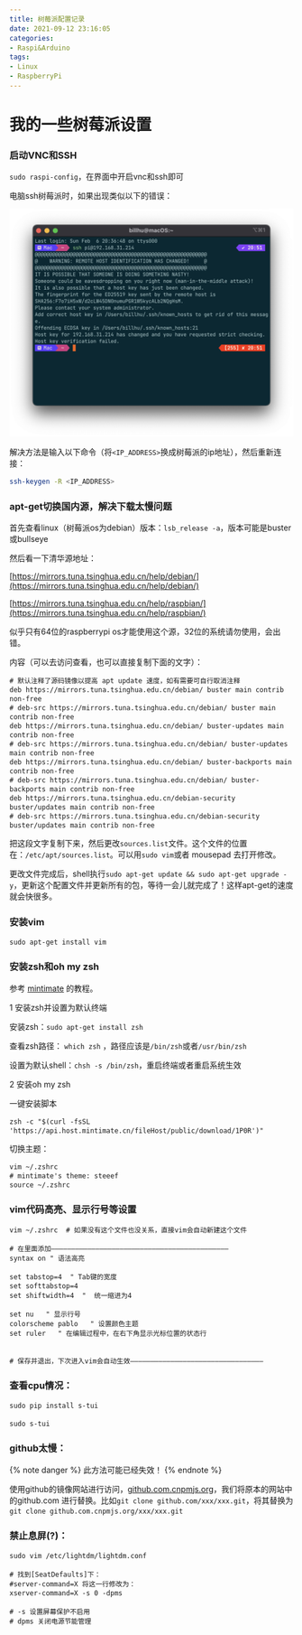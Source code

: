 ```yaml
---
title: 树莓派配置记录
date: 2021-09-12 23:16:05
categories: 
- Raspi&Arduino
tags: 
- Linux
- RaspberryPi
---
```


# 我的一些树莓派设置


### 启动VNC和SSH

`sudo raspi-config`，在界面中开启vnc和ssh即可

*<!-- more -->*

电脑ssh树莓派时，如果出现类似以下的错误：

![](02_raspi_config/ssh_host_changed.png)

解决方法是输入以下命令（将`<IP_ADDRESS>`换成树莓派的ip地址），然后重新连接：

```sh
ssh-keygen -R <IP_ADDRESS>
```

###  apt-get切换国内源，解决下载太慢问题

首先查看linux（树莓派os为debian）版本：`lsb_release -a`，版本可能是buster或bullseye

然后看一下清华源地址：

 [https://mirrors.tuna.tsinghua.edu.cn/help/debian/](https://mirrors.tuna.tsinghua.edu.cn/help/debian/)

[https://mirrors.tuna.tsinghua.edu.cn/help/raspbian/](https://mirrors.tuna.tsinghua.edu.cn/help/raspbian/)

<div class="note note-warning"><p>似乎只有64位的raspberrypi os才能使用这个源，32位的系统请勿使用，会出错。</p></div>

内容（可以去访问查看，也可以直接复制下面的文字）：

```shell
# 默认注释了源码镜像以提高 apt update 速度，如有需要可自行取消注释
deb https://mirrors.tuna.tsinghua.edu.cn/debian/ buster main contrib non-free
# deb-src https://mirrors.tuna.tsinghua.edu.cn/debian/ buster main contrib non-free
deb https://mirrors.tuna.tsinghua.edu.cn/debian/ buster-updates main contrib non-free
# deb-src https://mirrors.tuna.tsinghua.edu.cn/debian/ buster-updates main contrib non-free
deb https://mirrors.tuna.tsinghua.edu.cn/debian/ buster-backports main contrib non-free
# deb-src https://mirrors.tuna.tsinghua.edu.cn/debian/ buster-backports main contrib non-free
deb https://mirrors.tuna.tsinghua.edu.cn/debian-security buster/updates main contrib non-free
# deb-src https://mirrors.tuna.tsinghua.edu.cn/debian-security buster/updates main contrib non-free
```

把这段文字复制下来，然后更改`sources.list`文件。这个文件的位置在：`/etc/apt/sources.list`。可以用`sudo vim`或者 mousepad 去打开修改。

更改文件完成后，shell执行`sudo apt-get update && sudo apt-get upgrade -y`，更新这个配置文件并更新所有的包，等待一会儿就完成了！这样apt-get的速度就会快很多。



### 安装vim

```shell
sudo apt-get install vim 
```



### 安装zsh和oh my zsh

参考 [mintimate](https://mintimate.cn) 的教程。

1 安装zsh并设置为默认终端

安装zsh：`sudo apt-get install zsh`

查看zsh路径： `which zsh` ，路径应该是`/bin/zsh`或者`/usr/bin/zsh`

设置为默认shell：`chsh -s /bin/zsh`，重启终端或者重启系统生效

2 安装oh my zsh

一键安装脚本

```shell
zsh -c "$(curl -fsSL 'https://api.host.mintimate.cn/fileHost/public/download/1P0R')"
```

切换主题：

```shell
vim ~/.zshrc
# mintimate's theme: steeef
source ~/.zshrc
```



### vim代码高亮、显示行号等设置

```shell
vim ~/.zshrc  # 如果没有这个文件也没关系，直接vim会自动新建这个文件

# 在里面添加————————————————————————————————————————————
syntax on " 语法高亮

set tabstop=4  " Tab键的宽度
set softtabstop=4
set shiftwidth=4  "  统一缩进为4

set nu   " 显示行号
colorscheme pablo   " 设置颜色主题
set ruler   " 在编辑过程中，在右下角显示光标位置的状态行


# 保存并退出，下次进入vim会自动生效—————————————————————————————————

```





### 查看cpu情况：

```shell
sudo pip install s-tui

sudo s-tui
```



### github太慢：

{% note danger %}
此方法可能已经失效！
{% endnote %}

使用github的镜像网站进行访问，[github.com.cnpmjs.org](https://link.zhihu.com/?target=http%3A//github.com.cnpmjs.org)，我们将原本的网站中的github.com 进行替换。比如`git clone github.com/xxx/xxx.git`，将其替换为`git clone github.com.cnpmjs.org/xxx/xxx.git`



### 禁止息屏(?)：

```shell
sudo vim /etc/lightdm/lightdm.conf

# 找到[SeatDefaults]下：
#server-command=X 将这一行修改为：
xserver-command=X -s 0 -dpms

# -s 设置屏幕保护不启用
# dpms 关闭电源节能管理
```
